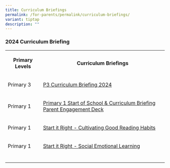 ```yaml
---
title: Curriculum Briefings
permalink: /for-parents/permalink/curriculum-briefings/
variant: tiptap
description: ""
---
```

<h3>2024 Curriculum Briefing</h3><table><tbody><tr><th rowspan="1" colspan="1"><p>Primary Levels</p></th><th rowspan="1" colspan="1"><p>Curriculum Briefings</p></th></tr><tr><td rowspan="1" colspan="1"><p>Primary 3</p></td><td rowspan="1" colspan="1"><p><a href="https://go.gov.sg/pcps2024029" rel="noopener noreferrer nofollow" target="_blank">P3 Curriculum Briefing 2024</a></p></td></tr><tr><td rowspan="1" colspan="1"><p>Primary 1</p></td><td rowspan="1" colspan="1"><p><a href="https://go.gov.sg/p1startofschool" rel="noopener noreferrer nofollow" target="_blank">Primary 1 Start of School &amp; Curriculum Briefing Parent Engagement Deck</a></p></td></tr><tr><td rowspan="1" colspan="1"><p>Primary 1</p></td><td rowspan="1" colspan="1"><p><a href="https://go.gov.sg/p1cgrh" rel="noopener noreferrer nofollow" target="_blank">Start it Right - Cultivating Good Reading Habits</a></p></td></tr><tr><td rowspan="1" colspan="1"><p>Primary 1</p></td><td rowspan="1" colspan="1"><p><a href="https://go.gov.sg/p1sel" rel="noopener noreferrer nofollow" target="_blank">Start it Right - Social Emotional Learning</a></p></td></tr><tr><td rowspan="1" colspan="1"><p></p></td><td rowspan="1" colspan="1"><p></p></td></tr></tbody></table><p></p>